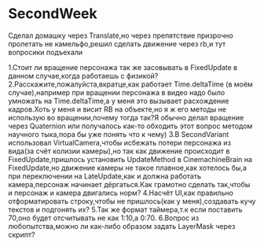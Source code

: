 # SecondWeek

Сделал домашку через Translate,но через препятствие призрочно пролетать не камельфо,решил сделать движение через rb,и тут вопросики подъехали

1.Стоит ли вращение персонажа так же засовывать в FixedUpdate в данном случае,когда работаешь с физикой? 
2.Расскажите,пожалуйста,вкратце,как работает Time.deltaTime (в моём случае),например при вращении персонажа в видео надо было умножать на Time.deltaTime,а у меня это вызывает расхождение кадров.Хоть у меня и висит RB на объекте,но я ж его методы не использую во вращении,почему тогда так?Я обычно делал вращение через Quaternion или получалось как-то обходить этот вопрос методом научного тыка,пора бы уже понять что к чему) 
3.В SecondVariant использовал VirtualCamera,чтобы исбежать потери персонажа из вида(за счёт колизии камеры),но так как движение происходит в FixedUpdate,пришлось установить UpdateMethod в CinemachineBrain на FixedUpdate,но движение камеры не такое плавное,как хотелось бы,а при переключении на LateUpdate,как и должна работать камера,персонаж начинает дёргаться.Как грамотно сделать так,чтобы и персонаж и камера двигались норм?
4.Насчёт UI,как правильно отформатировать строку,чтобы не пришлось(как у меня),создавать кучу текстов и подгонять их?
5.Так же формат таймера,т.к если поставить 70,оно будет отсчитывать не как 1:10,а 0:70.
6.Вопрос из любопытства,можно ли как-либо образом задать LayerMask через скрипт?
